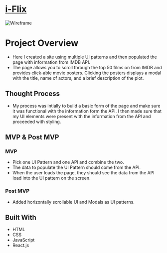 # <strong> [i-Flix](https://iflicks.netlify.app/)</strong>

![Wireframe](https://res.cloudinary.com/dsk8h1adc/image/upload/v1650817442/Screen_Shot_2022-04-24_at_12.20.52_PM_um83tq.png)

# Project Overview 
- Here I created a site using multiple UI patterns and then populated the page with information from IMDB API.
- The page allows you to scroll through the top 50 films on from IMDB and provides click-able movie posters. Clicking the posters displays a modal with the title, name of actors, and a brief description of the plot.

## Thought Process
- My process was intially to build a basic form of the page and make sure it was functional with the information form the API. I then made sure that my UI elements were present with the information from the API and proceeded with styling.

## MVP & Post MVP

### MVP
- Pick one UI Pattern and one API and combine the two.
- The data to populate the UI Pattern should come from the API.
- When the user loads the page, they should see the data from the API load into the UI pattern on the screen.

### Post MVP
- Added horizontally scrollable UI and Modals as UI patterns.

## Built With
- HTML
- CSS
- JavaScript
- React.js


